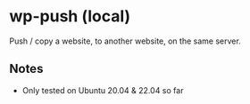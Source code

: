 # wp-push (local)
 Push / copy a website, to another website, on the same server.

## Notes
- Only tested on Ubuntu 20.04 & 22.04 so far
